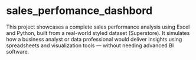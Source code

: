 # sales_perfomance_dashbord
This project showcases a complete sales performance analysis using Excel and Python, built from a real-world styled dataset (Superstore). It simulates how a business analyst or data professional would deliver insights using spreadsheets and visualization tools — without needing advanced BI software.
